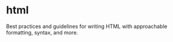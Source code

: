 # html
Best practices and guidelines for writing HTML with approachable formatting, syntax, and more.
